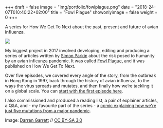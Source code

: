 +++
draft = false
image = "img/portfolio/fowlplague.png"
date = "2018-24-07T010:40:22+02:00"
title = "Fowl Plague"
showonlyimage = false
weight = 0
+++

A series for How We Get To Next about the past, present and future of avian influenza.

<!--more-->

![](/img/portfolio/fowlplague.png)

My biggest project in 2017 involved developing, editing and producing a series of articles written by [Simon Parkin](http://www.simonparkin.com/) about the risk posed to humanity by an avian infleunza pandemic. It was called [Fowl Plague](https://howwegettonext.com/fowl-plague-82f020309aaa), and it was published on How We Get To Next.

Over five episodes, we covered every angle of the story, from the outbreak in Hong Kong in 1997, back through the history of avian influenza, to the ways the virus spreads and mutates, and then finally how we’re tackling it on a global scale. You can [start with the first episode here](https://howwegettonext.com/inception-the-avian-flu-outbreak-in-hong-kong-1997-5c0de48f6781).

I also commissioned and produced a reading list, a pair of explainer articles, a Q&A, and - my favourite part of the series - a [comic explaining how we're just five mutations from a major pandemic](https://howwegettonext.com/airborne-were-five-mutations-from-a-major-pandemic-2c50033f80f).



Image: [Darren Garrett](https://howwegettonext.com/foreshadowing-how-avian-flu-shaped-the-great-war-ff3e1a424672) // [CC BY-SA 3.0](https://creativecommons.org/licenses/by-sa/3.0/)